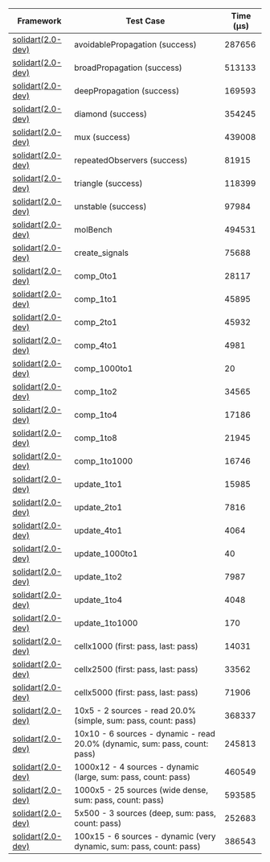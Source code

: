 | Framework | Test Case | Time (μs) |
| --- | --- | --- |
| [solidart(2.0-dev)](https://github.com/nank1ro/solidart/tree/dev) | avoidablePropagation (success) | 287656 |
| [solidart(2.0-dev)](https://github.com/nank1ro/solidart/tree/dev) | broadPropagation (success) | 513133 |
| [solidart(2.0-dev)](https://github.com/nank1ro/solidart/tree/dev) | deepPropagation (success) | 169593 |
| [solidart(2.0-dev)](https://github.com/nank1ro/solidart/tree/dev) | diamond (success) | 354245 |
| [solidart(2.0-dev)](https://github.com/nank1ro/solidart/tree/dev) | mux (success) | 439008 |
| [solidart(2.0-dev)](https://github.com/nank1ro/solidart/tree/dev) | repeatedObservers (success) | 81915 |
| [solidart(2.0-dev)](https://github.com/nank1ro/solidart/tree/dev) | triangle (success) | 118399 |
| [solidart(2.0-dev)](https://github.com/nank1ro/solidart/tree/dev) | unstable (success) | 97984 |
| [solidart(2.0-dev)](https://github.com/nank1ro/solidart/tree/dev) | molBench | 494531 |
| [solidart(2.0-dev)](https://github.com/nank1ro/solidart/tree/dev) | create_signals | 75688 |
| [solidart(2.0-dev)](https://github.com/nank1ro/solidart/tree/dev) | comp_0to1 | 28117 |
| [solidart(2.0-dev)](https://github.com/nank1ro/solidart/tree/dev) | comp_1to1 | 45895 |
| [solidart(2.0-dev)](https://github.com/nank1ro/solidart/tree/dev) | comp_2to1 | 45932 |
| [solidart(2.0-dev)](https://github.com/nank1ro/solidart/tree/dev) | comp_4to1 | 4981 |
| [solidart(2.0-dev)](https://github.com/nank1ro/solidart/tree/dev) | comp_1000to1 | 20 |
| [solidart(2.0-dev)](https://github.com/nank1ro/solidart/tree/dev) | comp_1to2 | 34565 |
| [solidart(2.0-dev)](https://github.com/nank1ro/solidart/tree/dev) | comp_1to4 | 17186 |
| [solidart(2.0-dev)](https://github.com/nank1ro/solidart/tree/dev) | comp_1to8 | 21945 |
| [solidart(2.0-dev)](https://github.com/nank1ro/solidart/tree/dev) | comp_1to1000 | 16746 |
| [solidart(2.0-dev)](https://github.com/nank1ro/solidart/tree/dev) | update_1to1 | 15985 |
| [solidart(2.0-dev)](https://github.com/nank1ro/solidart/tree/dev) | update_2to1 | 7816 |
| [solidart(2.0-dev)](https://github.com/nank1ro/solidart/tree/dev) | update_4to1 | 4064 |
| [solidart(2.0-dev)](https://github.com/nank1ro/solidart/tree/dev) | update_1000to1 | 40 |
| [solidart(2.0-dev)](https://github.com/nank1ro/solidart/tree/dev) | update_1to2 | 7987 |
| [solidart(2.0-dev)](https://github.com/nank1ro/solidart/tree/dev) | update_1to4 | 4048 |
| [solidart(2.0-dev)](https://github.com/nank1ro/solidart/tree/dev) | update_1to1000 | 170 |
| [solidart(2.0-dev)](https://github.com/nank1ro/solidart/tree/dev) | cellx1000 (first: pass, last: pass) | 14031 |
| [solidart(2.0-dev)](https://github.com/nank1ro/solidart/tree/dev) | cellx2500 (first: pass, last: pass) | 33562 |
| [solidart(2.0-dev)](https://github.com/nank1ro/solidart/tree/dev) | cellx5000 (first: pass, last: pass) | 71906 |
| [solidart(2.0-dev)](https://github.com/nank1ro/solidart/tree/dev) | 10x5 - 2 sources - read 20.0% (simple, sum: pass, count: pass) | 368337 |
| [solidart(2.0-dev)](https://github.com/nank1ro/solidart/tree/dev) | 10x10 - 6 sources - dynamic - read 20.0% (dynamic, sum: pass, count: pass) | 245813 |
| [solidart(2.0-dev)](https://github.com/nank1ro/solidart/tree/dev) | 1000x12 - 4 sources - dynamic (large, sum: pass, count: pass) | 460549 |
| [solidart(2.0-dev)](https://github.com/nank1ro/solidart/tree/dev) | 1000x5 - 25 sources (wide dense, sum: pass, count: pass) | 593585 |
| [solidart(2.0-dev)](https://github.com/nank1ro/solidart/tree/dev) | 5x500 - 3 sources (deep, sum: pass, count: pass) | 252683 |
| [solidart(2.0-dev)](https://github.com/nank1ro/solidart/tree/dev) | 100x15 - 6 sources - dynamic (very dynamic, sum: pass, count: pass) | 386543 |
